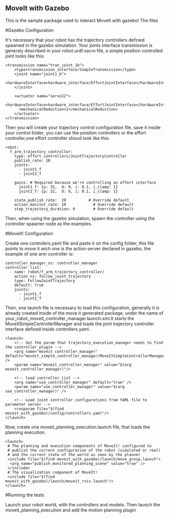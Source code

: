 ## MoveIt with Gazebo
This is the sample package used to interact MoveIt with gazebo!
The files 

#Gazebo Configuration

It's necessary that your robot has the trajectory controllers defined spawned in the gazebo simulation.
Your joints interface transmission is generaly described in your robot.urdf.xacro file, a simple position controlled joint looks like this:

```
<transmission name="tran_joint_1b">
    <type>transmission_interface/SimpleTransmission</type>
    <joint name="joint1_b">
      <hardwareInterface>hardware_interface/EffortJointInterface</hardwareInterface>
    </joint>
    
    <actuator name="servo12">
      <hardwareInterface>hardware_interface/EffortJointInterface</hardwareInterface>
      <mechanicalReduction>1</mechanicalReduction>
    </actuator>
</transmission>
```

Then you will create your trajectory control configuration file, save it inside your control folder, you can use the poisiton controllers or the effort controller,one effort controller shoud look like this:
```
robot:
  f_arm_trajectory_controller:
    type: effort_controllers/JointTrajectoryController
    publish_rate: 20
    joints:
      - joint1_f
      - joint2_f

    gains: # Required because we're controlling an effort interface
      joint1_f: {p: 32,  d: 0, i: 0.1, i_clamp: 1}
      joint2_f: {p: 32,  d: 0, i: 0.1, i_clamp: 1}

    state_publish_rate:  20          # Override default
    action_monitor_rate: 20            # Override default
    stop_trajectory_duration: 0        # Override default
```

Then, when using the gazebo simulation, spawn the controller using the controller spawner node as the examples.

#MoveIt! Configuration

Create one controlers.yaml file and paste it on the config folder, this file points to move it wich one is the action server declared in gazebo, the example of one arm controller is:
```
controller_manager_ns: controller_manager
controller_list:
  - name: robot/f_arm_trajectory_controller/
    action_ns: follow_joint_trajectory
    type: FollowJointTrajectory
    default: true
    joints:
      - joint1_f
      - joint2_f

```
Then, one launch file is necessary to load this configuration, generally it is already created inside of the move it generated package, under the name of your_robot_moveit_controller_manager.launch.xml.It starts the MoveItSimpleControllerManager and loads the joint trajectory controller interface defined inside controllers.yaml.

```
<launch>
	<!-- Set the param that trajectory_execution_manager needs to find the controller plugin -->
	<arg name="moveit_controller_manager" default="moveit_simple_controller_manager/MoveItSimpleControllerManager" />
	<param name="moveit_controller_manager" value="$(arg moveit_controller_manager)"/>

	<!-- load controller_list -->
	<arg name="use_controller_manager" default="true" />
	<param name="use_controller_manager" value="$(arg use_controller_manager)" />

	<!-- Load joint controller configurations from YAML file to parameter server -->
	<rosparam file="$(find moveit_with_gazebo)/config/controllers.yaml"/>
</launch>
```

Now, create one moveit_planning_execution.launch file, that loads the planning execution.

```
<launch>
 # The planning and execution components of MoveIt! configured to 
 # publish the current configuration of the robot (simulated or real)
 # and the current state of the world as seen by the planner
 <include file="$(find moveit_with_gazebo)/launch/move_group.launch">
  <arg name="publish_monitored_planning_scene" value="true" />
 </include>
 # The visualization component of MoveIt!
 <include file="$(find moveit_with_gazebo)/launch/moveit_rviz.launch"/>
</launch>
```

#Running the tests

Launch your robot world, with the controllers and models. Then launch the moveit_planning_execution and add the motion planning plugin
